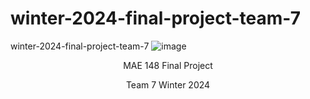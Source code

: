 # winter-2024-final-project-team-7
winter-2024-final-project-team-7
![image](https://github.com/WinstonHChou/winter-2024-final-project-team-7/assets/68310078/0ba1c6cb-c9e0-4cf7-905a-f5f16e6bb2ca)
<p style="text-align: center;">MAE 148 Final Project</p>
<p style="text-align: center;">Team 7 Winter 2024</p>

